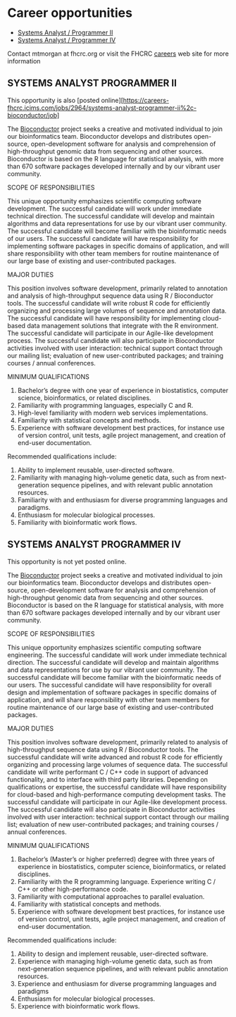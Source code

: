 # Career opportunities

* [Systems Analyst / Programmer II](#SAPII)  
* [Systems Analyst / Programmer IV](#SAPIV)

Contact mtmorgan at fhcrc.org or visit the FHCRC [careers][] web site
for more information

<h2 id="SAPII" />SYSTEMS ANALYST PROGRAMMER  II</h2>

This opportunity is also
[posted online][https://careers-fhcrc.icims.com/jobs/2964/systems-analyst-programmer-ii%2c-bioconductor/job]

The [Bioconductor][] project seeks a creative
and motivated individual to join our bioinformatics team. Bioconductor
develops and distributes open-source, open-development software for
analysis and comprehension of high-throughput genomic data from
sequencing and other sources. Bioconductor is based on the R language
for statistical analysis, with more than 670 software packages
developed internally and by our vibrant user community.

SCOPE OF RESPONSIBILITIES

This unique opportunity emphasizes scientific computing software
development. The successful candidate will work under immediate
technical direction. The successful candidate will develop and
maintain algorithms and data representations for use by our vibrant
user community. The successful candidate will become familiar with the
bioinformatic needs of our users. The successful candidate will have
responsibility for implementing software packages in specific domains
of application, and will share responsibility with other team members
for routine maintenance of our large base of existing and
user-contributed packages.

MAJOR DUTIES

This position involves software development, primarily related to
annotation and analysis of high-throughput sequence data using R /
Bioconductor tools. The successful candidate will write robust R code
for efficiently organizing and processing large volumes of sequence
and annotation data. The successful candidate will have responsibility
for implementing cloud-based data management solutions that integrate
with the R environment. The successful candidate will participate in
our Agile-like development process. The successful candidate will also
participate in Bioconductor activities involved with user interaction:
technical support contact through our mailing list; evaluation of new
user-contributed packages; and training courses / annual conferences.

MINIMUM QUALIFICATIONS

1. Bachelor’s degree with one year of experience in biostatistics,
   computer science, bioinformatics, or related disciplines.
2. Familiarity with programming languages, especially C and R.
3. High-level familiarity with modern web services implementations.
4. Familiarity with statistical concepts and methods.
5. Experience with software development best practices, for instance
   use of version control, unit tests, agile project management, and
   creation of end-user documentation.

Recommended qualifications include:

1. Ability to implement reusable, user-directed software.
2. Familiarity with managing high-volume genetic data, such as from
   next-generation sequence pipelines, and with relevant public
   annotation resources.
3. Familiarity with and enthusiasm for diverse programming languages
   and paradigms.
4. Enthusiasm for molecular biological processes.
5. Familiarity with bioinformatic work flows.

<h2 id="SAPIV">SYSTEMS ANALYST PROGRAMMER  IV</h2>

This opportunity is not yet posted online.

The [Bioconductor] project seeks a creative and motivated individual
to join our bioinformatics team. Bioconductor develops and distributes
open-source, open-development software for analysis and comprehension
of high-throughput genomic data from sequencing and other
sources. Bioconductor is based on the R language for statistical
analysis, with more than 670 software packages developed internally
and by our vibrant user community.

SCOPE OF RESPONSIBILITIES

This unique opportunity emphasizes scientific computing software
engineering. The successful candidate will work under immediate
technical direction. The successful candidate will develop and
maintain algorithms and data representations for use by our vibrant
user community. The successful candidate will become familiar with the
bioinformatic needs of our users. The successful candidate will have
responsibility for overall design and implementation of software
packages in specific domains of application, and will share
responsibility with other team members for routine maintenance of our
large base of existing and user-contributed packages.

MAJOR DUTIES

This position involves software development, primarily related to
analysis of high-throughput sequence data using R / Bioconductor
tools. The successful candidate will write advanced and robust R code
for efficiently organizing and processing large volumes of sequence
data. The successful candidate will write performant C / C++ code in
support of advanced functionality, and to interface with third party
libraries. Depending on qualifications or expertise, the successful
candidate will have responsibility for cloud-based and
high-performance computing development tasks. The successful candidate
will participate in our Agile-like development process. The successful
candidate will also participate in Bioconductor activities involved
with user interaction: technical support contact through our mailing
list; evaluation of new user-contributed packages; and training
courses / annual conferences.

MINIMUM QUALIFICATIONS

1. Bachelor’s (Master’s or higher preferred) degree with three years
   of experience in biostatistics, computer science, bioinformatics,
   or related disciplines.
2. Familiarity with the R programming language. Experience writing C /
   C++ or other high-performance code.
3. Familiarity with computational approaches to parallel evaluation.
4. Familiarity with statistical concepts and methods.
5. Experience with software development best practices, for instance
   use of version control, unit tests, agile project management, and
   creation of end-user documentation.

Recommended qualifications include:

1. Ability to design and implement reusable, user-directed software.
2. Experience with managing high-volume genetic data, such as from
   next-generation sequence pipelines, and with relevant public
   annotation resources.
3. Experience and enthusiasm for diverse programming languages and
   paradigms
4. Enthusiasm for molecular biological processes.
5. Experience with bioinformatic work flows.

[careers]: https://careers-fhcrc.icims.com
[Bioconductor]: http://bioconductor.org
